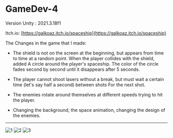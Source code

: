 # GameDev-4

Version Unity : 2021.3.18f1

Itch.io: [https://galkoaz.itch.io/spaceship](https://galkoaz.itch.io/spaceship)

The Changes in the game that I made:

* The shield is not on the screen at the beginning, but appears from time to time at a random point. When the player collides with the shield, added
A circle around the player's spaceship. The color of the circle fades second by second until it disappears after 5 seconds.

* The player cannot shoot lasers without a break, but must wait a certain time (let's say half a second) between shots
For the next shot.

* The enemies rotate around themselves at different speeds trying to hit the player.

* Changing the background, the space animation, changing the design of the enemies.


----------------------------------

<img src="https://i.ibb.co/VJScMTP/1.png" alt="1" border="0">


<img src="https://i.ibb.co/p3CGVff/2.png" alt="2" border="0">


<img src="https://i.ibb.co/DR0thp1/3.png" alt="3" border="0">
